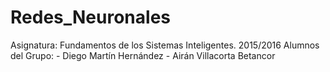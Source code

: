 # Redes_Neuronales

Asignatura: Fundamentos de los Sistemas Inteligentes. 2015/2016
Alumnos del Grupo:
	- Diego Martín Hernández
	- Airán Villacorta Betancor
